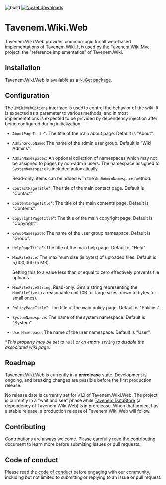 ![build](https://img.shields.io/github/workflow/status/Tavenem/Wiki.Web/publish/main) [![NuGet downloads](https://img.shields.io/nuget/dt/Tavenem.Wiki.Web)](https://www.nuget.org/packages/Tavenem.Wiki.Web/)

Tavenem.Wiki.Web
==

Tavenem.Wiki.Web provides common logic for all web-based implementations of
[Tavenem.Wiki](https://github.com/Tavenem/Wiki). It is used by the
[Tavenem.Wiki.Mvc](https://github.com/Tavenem/Wiki.Mvc) project: the "reference implementation" of
Tavenem.Wiki.

## Installation

Tavenem.Wiki.Web is available as a [NuGet package](https://www.nuget.org/packages/Tavenem.Wiki.Web/).

## Configuration
The `IWikiWebOptions` interface is used to control the behavior of the wiki. It is expected as a
parameter to various methods, and in most implementations is expected to be provided by dependency
injection after being configured during initialization.
- `AboutPageTitle`*: The title of the main about page. Default is "About".
- `AdminGroupName`: The name of the admin user group. Default is "Wiki Admins".
- `AdminNamespaces`: An optional collection of namespaces which may not be assigned to pages by
  non-admin users. The namespace assigned to `SystemNamespace` is included automatically.

  Read-only. items can be added with the `AddAdminNamespace` method.
- `ContactPageTitle`*: The title of the main contact page. Default is "Contact".
- `ContentsPageTitle`*: The title of the main contents page. Default is "Contents".
- `CopyrightPageTitle`*: The title of the main copyright page. Default is "Copyright".
- `GroupNamespace`: The name of the user group namespace. Default is "Group".
- `HelpPageTitle`*: The title of the main help page. Default is "Help".
- `MaxFileSize`: The maximum size (in bytes) of uploaded files. Default is 5,000,000 (5 MB).

  Setting this to a value less than or equal to zero effectively prevents file uploads.
- `MaxFileSizeString`: Read-only. Gets a string representing the `MaxFileSize` in a reasonable unit
  (GB for large sizes, down to bytes for small ones).
- `PolicyPageTitle`*: The title of the main policy page. Default is "Policies".
- `SystemNamespace`: The name of the system namespace. Default is "System".
- `UserNamespace`: The name of the user namespace. Default is "User".

**This property may be set to `null` or an empty `string` to disable the associated wiki page.*

## Roadmap

Tavenem.Wiki.Web is currently in a **prerelease** state. Development is ongoing, and breaking
changes are possible before the first production release.

No release date is currently set for v1.0 of Tavenem.Wiki.Web. The project is currently in a "wait
and see" phase while [Tavenem.DataStore](https://github.com/Tavenem/DataStore) (a dependency of
Tavenem.Wiki.Web) is in prerelease. When that project has a stable release, a production release of
Tavenem.Wiki.Web will follow.

## Contributing

Contributions are always welcome. Please carefully read the [contributing](docs/CONTRIBUTING.md) document to learn more before submitting issues or pull requests.

## Code of conduct

Please read the [code of conduct](docs/CODE_OF_CONDUCT.md) before engaging with our community, including but not limited to submitting or replying to an issue or pull request.